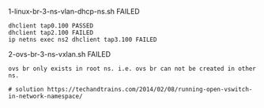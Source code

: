 1-linux-br-3-ns-vlan-dhcp-ns.sh FAILED

```
dhclient tap0.100 PASSED
dhclient tap2.100 FAILED
ip netns exec ns2 dhclient tap3.100 FAILED
```

2-ovs-br-3-ns-vxlan.sh FAILED

```
ovs br only exists in root ns. i.e. ovs br can not be created in other ns.

# solution https://techandtrains.com/2014/02/08/running-open-vswitch-in-network-namespace/
```
